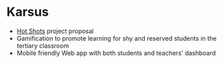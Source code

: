 # Karsus
- [Hot Shots](https://miro.com/app/board/o9J_koTsXFs=/?moveToWidget=3074457349134293541&cot=4) project proposal 
- Gamification to promote learning for shy and reserved students in the tertiary classroom
- Mobile friendly Web app with both students and teachers' dashboard
